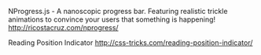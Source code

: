 
NProgress.js - A nanoscopic progress bar. Featuring realistic trickle animations to convince your users that something is happening!
http://ricostacruz.com/nprogress/

Reading Position Indicator
http://css-tricks.com/reading-position-indicator/